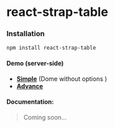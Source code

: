 # react-strap-table
### Installation
```
npm install react-strap-table
```
#### Demo (server-side)
 - **[Simple](https://asemalalami.github.io/react-strap-table/index)** (Dome without options )
 - **[Advance](https://asemalalami.github.io/react-strap-table/advance)**
#### Documentation:
> Coming soon...